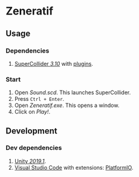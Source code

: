 # Zeneratif

## Usage

### Dependencies

1. [SuperCollider _3.10_](https://supercollider.github.io/) with [plugins](https://supercollider.github.io/sc3-plugins/).

### Start

1. Open _Sound.scd_. This launches SuperCollider.
2. Press `Ctrl + Enter`.
3. Open _Zeneratif.exe_. This opens a window.
4. Click on _Play!_.

## Development

### Dev dependencies

1. [Unity _2019.1_](https://unity3d.com/).
2. [Visual Studio Code](https://code.visualstudio.com/) with extensions: [PlatformIO](https://platformio.org/).
